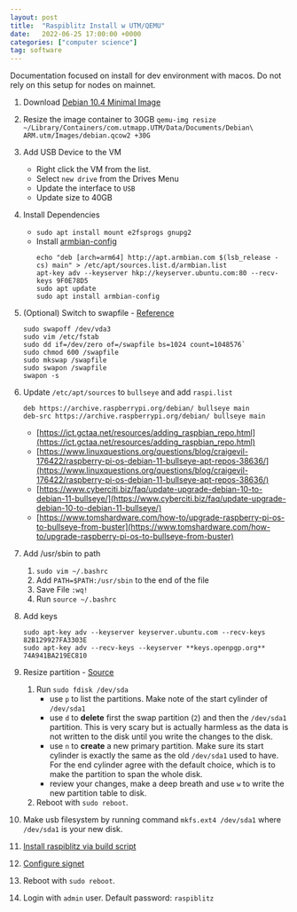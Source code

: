 ```yaml
---
layout: post
title:  "Raspiblitz Install w UTM/QEMU"
date:   2022-06-25 17:00:00 +0000
categories: ["computer science"]
tag: software
---
```


Documentation focused on install for dev environment with macos. Do not rely on this setup for nodes on mainnet. 

1. Download [Debian 10.4 Minimal Image](https://mac.getutm.app/gallery/debian-10-4-minimal)
2. Resize the image container to 30GB
	`qemu-img resize ~/Library/Containers/com.utmapp.UTM/Data/Documents/Debian\ ARM.utm/Images/debian.qcow2 +30G`
3. Add USB Device to the VM
	- Right click the VM from the list.
	- Select `new drive` from the Drives Menu
	- Update the interface to `USB`
	- Update size to 40GB
4. Install Dependencies
	- `sudo apt install mount e2fsprogs gnupg2`
	- Install [armbian-config](https://github.com/armbian/config#armbian-configuration-utility)
		```
		echo "deb [arch=arm64] http://apt.armbian.com $(lsb_release -cs) main" > /etc/apt/sources.list.d/armbian.list
		apt-key adv --keyserver hkp://keyserver.ubuntu.com:80 --recv-keys 9F0E78D5
		sudo apt update
		sudo apt install armbian-config
		```
5. (Optional) Switch to swapfile - [Reference](https://www.linuxuprising.com/2018/08/how-to-use-swap-file-instead-of-swap.html)	
	```
	sudo swapoff /dev/vda3
	sudo vim /etc/fstab 
	sudo dd if=/dev/zero of=/swapfile bs=1024 count=1048576`
	sudo chmod 600 /swapfile 
	sudo mkswap /swapfile
	sudo swapon /swapfile
	swapon -s
	```
6. Update `/etc/apt/sources` to `bullseye` and add `raspi.list`
	```
	deb https://archive.raspberrypi.org/debian/ bullseye main
	deb-src https://archive.raspberrypi.org/debian/ bullseye main
	```
	- [https://ict.gctaa.net/resources/adding_raspbian_repo.html](https://ict.gctaa.net/resources/adding_raspbian_repo.html)
	- [https://www.linuxquestions.org/questions/blog/craigevil-176422/raspberry-pi-os-debian-11-bullseye-apt-repos-38636/](https://www.linuxquestions.org/questions/blog/craigevil-176422/raspberry-pi-os-debian-11-bullseye-apt-repos-38636/)
	- [https://www.cyberciti.biz/faq/update-upgrade-debian-10-to-debian-11-bullseye/](https://www.cyberciti.biz/faq/update-upgrade-debian-10-to-debian-11-bullseye/)
	- [https://www.tomshardware.com/how-to/upgrade-raspberry-pi-os-to-bullseye-from-buster](https://www.tomshardware.com/how-to/upgrade-raspberry-pi-os-to-bullseye-from-buster)
7. Add /usr/sbin to path
   1. `sudo vim ~/.bashrc`
   2. Add `PATH=$PATH:/usr/sbin` to the end of the file
   3. Save File `:wq!`
   4. Run `source ~/.bashrc`

8.  Add keys 
	```
	sudo apt-key adv --keyserver keyserver.ubuntu.com --recv-keys 82B129927FA3303E
	sudo apt-key adv --recv-keys --keyserver **keys.openpgp.org** 74A941BA219EC810
	```
9. Resize partition - [Source](https://askubuntu.com/a/116367)
	1. Run `sudo fdisk /dev/sda`
	    - use `p` to list the partitions. Make note of the start cylinder of `/dev/sda1`
	    - use `d` to **delete** first the swap partition (`2`) and then the `/dev/sda1` partition. This is very scary but is actually harmless as the data is not written to the disk until you write the changes to the disk.
	    - use `n` to **create** a new primary partition. Make sure its start cylinder is exactly the same as the old `/dev/sda1` used to have. For the end cylinder agree with the default choice, which is to make the partition to span the whole disk.
	    - review your changes, make a deep breath and use `w` to write the new partition table to disk. 
	2. Reboot with `sudo reboot`.
10. Make usb  filesystem  by running command  `mkfs.ext4 /dev/sda1` where `/dev/sda1` is your new disk.
11. [Install raspiblitz via build script](https://github.com/rootzoll/raspiblitz/tree/v1.7/alternative.platforms#building-the-raspiblitz-scripts)
12. [Configure signet](https://github.com/rootzoll/raspiblitz/issues/1500#issuecomment-982779830)
13. Reboot with `sudo reboot`.
14. Login with `admin` user.  Default password: `raspiblitz`

